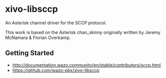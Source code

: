 # xivo-libsccp

An Asterisk channel driver for the SCCP protocol.

This work is based on the Asterisk chan\_skinny originally written by Jeremy
McNamara & Florian Overkamp.

## Getting Started

* http://documentation.wazo.community/en/stable/contributors/sccp.html
* https://github.com/wazo-pbx/xivo-libsccp
